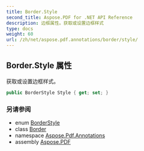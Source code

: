```yaml
---
title: Border.Style
second_title: Aspose.PDF for .NET API Reference
description: 边框属性。获取或设置边框样式
type: docs
weight: 60
url: /zh/net/aspose.pdf.annotations/border/style/
---
```

## Border.Style 属性

获取或设置边框样式。

```csharp
public BorderStyle Style { get; set; }
```

### 另请参阅

* enum [BorderStyle](../../borderstyle/)
* class [Border](../)
* namespace [Aspose.Pdf.Annotations](../../../aspose.pdf.annotations/)
* assembly [Aspose.PDF](../../../)
